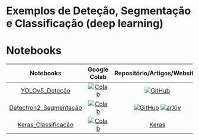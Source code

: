 # Exemplos de Deteção, Segmentação e Classificação (deep learning)

# Notebooks

| **Notebooks**| **Google Colab** | **Repositório/Artigos/Websites**|
|:------------:|:----------------:|:----------------------:|
| [YOLOv5_Deteção](./notebooks/Exemplo_Detecao_Caes_Gatos.ipynb) | [![Colab](https://colab.research.google.com/assets/colab-badge.svg)](https://colab.research.google.com/github/PDI20/Exemplos_Det_Seg_Class/blob/main/notebooks/Exemplo_Detecao_Caes_Gatos.ipynb) | [![GitHub](https://badges.aleen42.com/src/github.svg)](https://github.com/ultralytics/yolov5) |
| [Detectron2_Segmentação](./notebooks/Exemplo_Detectron2_Segmentacao_V2.ipynb) | [![Colab](https://colab.research.google.com/assets/colab-badge.svg)](https://colab.research.google.com/github/PDI20/Exemplos_Det_Seg_Class/blob/main/notebooks/Exemplo_Detectron2_Segmentacao.ipynb) | [![GitHub](https://badges.aleen42.com/src/github.svg)](https://github.com/facebookresearch/detectron2) [![arXiv](https://img.shields.io/badge/arXiv-1703.06870v3-b31b1b.svg)](https://arxiv.org/abs/1703.06870v3) |   
| [Keras_Classificação](./notebooks/Exemplo_Mnist_Keras.ipynb) | [![Colab](https://colab.research.google.com/assets/colab-badge.svg)](https://colab.research.google.com/github/PDI20/Exemplos_Det_Seg_Class/blob/main/notebooks/Exemplo_Mnist_Keras.ipynb) |[Keras](https://keras.io/) |

